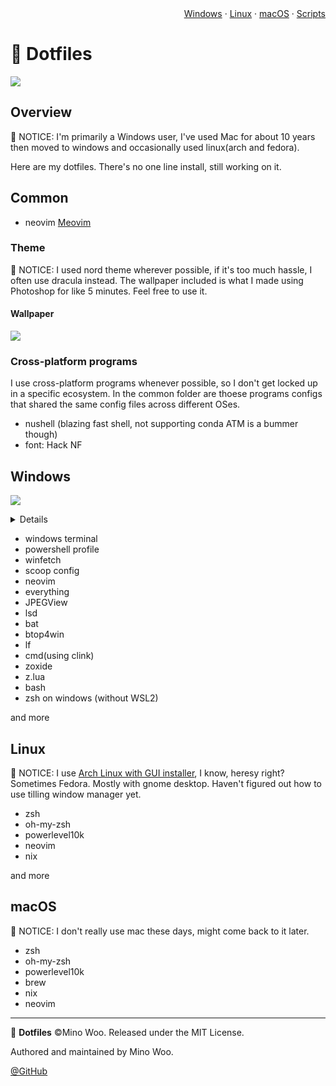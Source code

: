 <div align="right">
<a href="#windows">Windows</a> · <a href="#linux">Linux</a> · <a href="#macos">macOS</a> · <a href="#scripts">Scripts</a>
</div>

# 🚯 Dotfiles

![](https://flat.badgen.net/badge/platform/macOS,Windows,Linux?list=|)

## Overview

🔺 NOTICE: I'm primarily a Windows user, I've used Mac for about 10 years then moved to windows and occasionally used linux(arch and fedora). 

Here are my dotfiles. There's no one line install, still working on it.

## Common

- neovim [Meovim](https://github.com/mino29/meovim)

### Theme

🔺 NOTICE: I used nord theme wherever possible, if it's too much hassle, I often use dracula instead.
The wallpaper included is what I made using Photoshop for like 5 minutes. Feel free to use it.


#### Wallpaper

![](https://s2.loli.net/2022/09/17/9kiLVhj4ogAyaSN.png)

### Cross-platform programs

I use cross-platform programs whenever possible, so I don't get locked up in a specific ecosystem.
In the common folder are thoese programs configs that shared the same config files across different OSes. 

- nushell (blazing fast shell, not supporting conda ATM is a bummer though)
- font: Hack NF

## Windows


![](https://s2.loli.net/2022/09/17/VJRHSE382FrjzQI.png)

<details>

windows terminal theme: nord
oh-my-posh theme: nord(I tweaked some color from peru)
font: [Hack NF](https://github.com/ryanoasis/nerd-fonts)
terminal icons: lsd (available on linux )
task manager: btop4win (available on linux as btop)
file explore: lf (available on linux)


</details>

- windows terminal
- powershell profile
- winfetch
- scoop config
- neovim
- everything
- JPEGView
- lsd
- bat
- btop4win
- lf
- cmd(using clink)
- zoxide
- z.lua
- bash
- zsh on windows (without WSL2)

and more

## Linux

🔺 NOTICE: I use [Arch Linux with GUI installer](https://archlinuxgui.in/), I
know, heresy right? Sometimes Fedora. Mostly with gnome desktop. Haven't
figured out how to use tilling window manager yet.

- zsh
- oh-my-zsh
- powerlevel10k
- neovim
- nix

and more

## macOS

🔺 NOTICE: I don't really use mac these days, might come back to it later.

- zsh
- oh-my-zsh
- powerlevel10k
- brew
- nix
- neovim

---

🚯 **Dotfiles** ©Mino Woo. Released under the MIT License.

Authored and maintained by Mino Woo.

[@GitHub](https://github.com/mino29)

